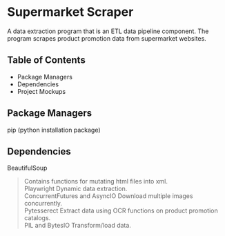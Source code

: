 # Supermarket Scraper
A data extraction program that is an ETL data pipeline component. The program scrapes product promotion data from supermarket websites.

## Table of Contents
- Package Managers
- Dependencies
- Project Mockups

## Package Managers
pip (python installation package)

## Dependencies    
BeautifulSoup  
>Contains functions for mutating html files into xml.  
Playwright
>Dynamic data extraction.  
ConcurrentFutures and AsyncIO
>Download multiple images concurrently.  
Pytesserect
>Extract data using OCR functions on product promotion catalogs.  
PIL and BytesIO
>Transform/load data.
